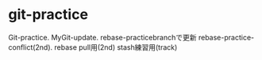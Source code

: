 # git-practice
Git-practice.
MyGit-update.
rebase-practicebranchで更新
rebase-practice-conflict(2nd).
rebase pull用(2nd)
stash練習用(track)